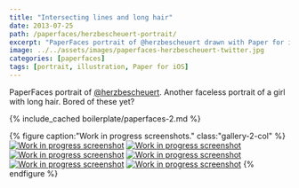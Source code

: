 ```yaml
---
title: "Intersecting lines and long hair"
date: 2013-07-25
path: /paperfaces/herzbescheuert-portrait/
excerpt: "PaperFaces portrait of @herzbescheuert drawn with Paper for iOS on an iPad."
image: ../../assets/images/paperfaces-herzbescheuert-twitter.jpg
categories: [paperfaces]
tags: [portrait, illustration, Paper for iOS]
---
```


PaperFaces portrait of [@herzbescheuert](https://twitter.com/herzbescheuert). Another faceless portrait of a girl with long hair. Bored of these yet?

{% include_cached boilerplate/paperfaces-2.md %}

{% figure caption:"Work in progress screenshots." class:"gallery-2-col" %}
[![Work in progress screenshot](../../assets/images/paperfaces-herzbescheuert-process-1-600.jpg)](../../assets/images/paperfaces-herzbescheuert-process-1-lg.jpg)
[![Work in progress screenshot](../../assets/images/paperfaces-herzbescheuert-process-2-600.jpg)](../../assets/images/paperfaces-herzbescheuert-process-2-lg.jpg)
[![Work in progress screenshot](../../assets/images/paperfaces-herzbescheuert-process-3-600.jpg)](../../assets/images/paperfaces-herzbescheuert-process-3-lg.jpg)
[![Work in progress screenshot](../../assets/images/paperfaces-herzbescheuert-process-4-600.jpg)](../../assets/images/paperfaces-herzbescheuert-process-4-lg.jpg)
[![Work in progress screenshot](../../assets/images/paperfaces-herzbescheuert-process-5-600.jpg)](../../assets/images/paperfaces-herzbescheuert-process-5-lg.jpg)
[![Work in progress screenshot](../../assets/images/paperfaces-herzbescheuert-process-6-600.jpg)](../../assets/images/paperfaces-herzbescheuert-process-6-lg.jpg)
{% endfigure %}
